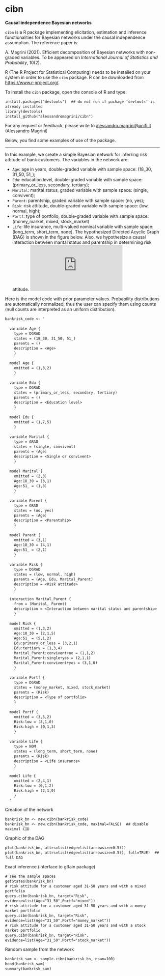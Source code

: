 # cibn
__Causal independence Bayesian networks__

`cibn` is a R package implementing elicitation, estimation and inference functionalities for Bayesian networks under the causal independence assumption.
The reference paper is:

A. Magrini (2021). Efficient decomposition of Bayesian networks with non-graded variables. To be appeared on _International Journal of Statistics and Probability_, 10(2).


R (The R Project for Statistical Computing) needs to be installed on your system in order
to use the `cibn` package. R can be downloaded from https://www.r-project.org/.

To install the `cibn` package, open the console of R and type:
```
install.packages("devtools")  ## do not run if package 'devtools' is already installed
library(devtools)
install_github("alessandromagrini/cibn")
```

For any request or feedback, please write to <alessandro.magrini@unifi.it> (Alessandro Magrini)

Below, you find some examples of use of the package.
_________________________________________________________________

In this example, we create a simple Bayesian network for inferring risk attitude of bank customers. The variables in the network are:
- `Age`: age in years, double-graded variable with sample space: (18_30, 31_50, 51_);
- `Edu`: education level, double-graded variable with sample space: (primary_or_less, secondary, tertiary);
- `Marital`: marital status, graded variable with sample space: (single, convivent);
- `Parent`: parentship, graded variable with sample space: (no, yes);
- `Risk`: risk attitude, double-graded variable with sample space: (low, normal, high);
- `Portf`: type of portfolio, double-graded variable with sample space: (money_market, mixed, stock_market)
- `Life`: life insurance, multi-valued nominal variable with sample space: (long_term, short_term, none).
The hypothesized Directed Acyclic Graph (DAG) is shown in the figure below. Also, we hypothesize a causal interaction between marital status and parentship in determining risk attitude.
![alt text](https://github.com/alessandromagrini/cibn/blob/main/bin/bankrisk_dag.pdf?raw=true)

Here is the model code with prior parameter values. Probability distributions are automatically normalized, thus the user can specify them using counts (null counts are interpreted as an uniform distribution).
```
bankrisk_code <- '

  variable Age {
    type = DGRAD
    states = (18_30, 31_50, 51_)
    parents = ()
    description = <Age>
    }

  model Age {
    omitted = (1,3,2)
    }

  variable Edu {
    type = DGRAD
    states = (primary_or_less, secondary, tertiary)
    parents = ()
    description = <Education level>
    }

  model Edu {
    omitted = (1,7,5)
    }

  variable Marital {
    type = GRAD
    states = (single, convivent)
    parents = (Age)
    description = <Single or convivent>
    }

  model Marital {
    omitted = (2,3)
    Age:18_30 = (3,1)
    Age:51_ = (1,3)
    }

  variable Parent {
    type = GRAD
    states = (no, yes)
    parents = (Age)
    description = <Parentship>
    }

  model Parent {
    omitted = (3,1)
    Age:18_30 = (4,1)
    Age:51_ = (2,1)
    }

  variable Risk {
    type = DGRAD
    states = (low, normal, high)
    parents = (Age, Edu, Marital_Parent)
    description = <Risk attitude>
    }

  interaction Marital_Parent {
    from = (Marital, Parent)
    description = <Interaction between marital status and parentship>
    }

  model Risk {
    omitted = (1,3,2)
    Age:18_30 = (2,1,5)
    Age:51_ = (5,1,2)
    Edu:primary_or_less = (3,2,1)
    Edu:tertiary = (1,3,4)
    Marital_Parent:convivent+no = (1,1,2)
    Marital_Parent:single+yes = (2,1,1)
    Marital_Parent:convivent+yes = (3,1,0)
    }

  variable Portf {
    type = DGRAD
    states = (money_market, mixed, stock_market)
    parents = (Risk)
    description = <Type of portfolio>
    }

  model Portf {
    omitted = (3,5,2)
    Risk:low = (3,1,0)
    Risk:high = (0,1,3)
    }

  variable Life {
    type = NOM
    states = (long_term, short_term, none)
    parents = (Risk)
    description = <Life insurance>
    }

  model Life {
    omitted = (2,4,1)
    Risk:low = (0,1,2)
    Risk:high = (2,1,0)
    }
  '
```
Creation of the network
```
bankrisk_bn <- new.cibn(bankrisk_code)
bankrisk_bn <- new.cibn(bankrisk_code, maximal=FALSE)  ## disable maximal CID
```
Graphic of the DAG
```
plot(bankrisk_bn, attrs=list(edge=list(arrowsize=0.5)))
plot(bankrisk_bn, attrs=list(edge=list(arrowsize=0.5)), full=TRUE)  ## full DAG
```
Exact inference (interface to gRain package)
```
# see the sample spaces
getStates(bankrisk_bn)
# risk attitude for a customer aged 31-50 years and with a mixed portfolio
query.cibn(bankrisk_bn, target="Risk", evidence=list(Age="31_50",Portf="mixed"))
# risk attitude for a customer aged 31-50 years and with a money market portfolio
query.cibn(bankrisk_bn, target="Risk", evidence=list(Age="31_50",Portf="money_market"))
# risk attitude for a customer aged 31-50 years and with a stock market portfolio
query.cibn(bankrisk_bn, target="Risk", evidence=list(Age="31_50",Portf="stock_market"))
```
Random sample from the network
```
bankrisk_sam <- sample.cibn(bankrisk_bn, nsam=100)
head(bankrisk_sam)
summary(bankrisk_sam)

